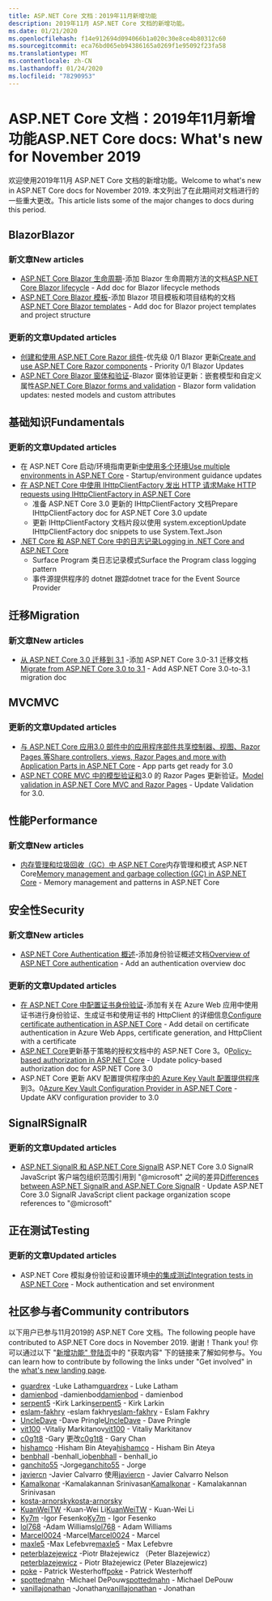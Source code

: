 ```yaml
---
title: ASP.NET Core 文档：2019年11月新增功能
description: 2019年11月 ASP.NET Core 文档的新增功能。
ms.date: 01/21/2020
ms.openlocfilehash: f14e912694d094066b1a020c30e8ce4b80312c60
ms.sourcegitcommit: eca76bd065eb94386165a0269f1e95092f23fa58
ms.translationtype: MT
ms.contentlocale: zh-CN
ms.lasthandoff: 01/24/2020
ms.locfileid: "78290953"
---
```

# <a name="aspnet-core-docs-whats-new-for-november-2019"></a><span data-ttu-id="af510-103">ASP.NET Core 文档：2019年11月新增功能</span><span class="sxs-lookup"><span data-stu-id="af510-103">ASP.NET Core docs: What's new for November 2019</span></span>

<span data-ttu-id="af510-104">欢迎使用2019年11月 ASP.NET Core 文档的新增功能。</span><span class="sxs-lookup"><span data-stu-id="af510-104">Welcome to what's new in ASP.NET Core docs for November 2019.</span></span> <span data-ttu-id="af510-105">本文列出了在此期间对文档进行的一些重大更改。</span><span class="sxs-lookup"><span data-stu-id="af510-105">This article lists some of the major changes to docs during this period.</span></span>

## <a name="blazor"></a><span data-ttu-id="af510-106">Blazor</span><span class="sxs-lookup"><span data-stu-id="af510-106">Blazor</span></span>

### <a name="new-articles"></a><span data-ttu-id="af510-107">新文章</span><span class="sxs-lookup"><span data-stu-id="af510-107">New articles</span></span>

- <span data-ttu-id="af510-108">[ASP.NET Core Blazor 生命周期](../blazor/lifecycle.md)-添加 Blazor 生命周期方法的文档</span><span class="sxs-lookup"><span data-stu-id="af510-108">[ASP.NET Core Blazor lifecycle](../blazor/lifecycle.md) - Add doc for Blazor lifecycle methods</span></span>
- <span data-ttu-id="af510-109">[ASP.NET Core Blazor 模板](../blazor/templates.md)-添加 Blazor 项目模板和项目结构的文档</span><span class="sxs-lookup"><span data-stu-id="af510-109">[ASP.NET Core Blazor templates](../blazor/templates.md) - Add doc for Blazor project templates and project structure</span></span>

### <a name="updated-articles"></a><span data-ttu-id="af510-110">更新的文章</span><span class="sxs-lookup"><span data-stu-id="af510-110">Updated articles</span></span>

- <span data-ttu-id="af510-111">[创建和使用 ASP.NET Core Razor 组件](../blazor/components.md)-优先级 0/1 Blazor 更新</span><span class="sxs-lookup"><span data-stu-id="af510-111">[Create and use ASP.NET Core Razor components](../blazor/components.md) - Priority 0/1 Blazor Updates</span></span>
- <span data-ttu-id="af510-112">[ASP.NET Core Blazor 窗体和验证](../blazor/forms-validation.md)-Blazor 窗体验证更新：嵌套模型和自定义属性</span><span class="sxs-lookup"><span data-stu-id="af510-112">[ASP.NET Core Blazor forms and validation](../blazor/forms-validation.md) - Blazor form validation updates: nested models and custom attributes</span></span>

## <a name="fundamentals"></a><span data-ttu-id="af510-113">基础知识</span><span class="sxs-lookup"><span data-stu-id="af510-113">Fundamentals</span></span>

### <a name="updated-articles"></a><span data-ttu-id="af510-114">更新的文章</span><span class="sxs-lookup"><span data-stu-id="af510-114">Updated articles</span></span>

- <span data-ttu-id="af510-115">在 ASP.NET Core 启动/环境指南更新[中使用多个环境](../fundamentals/environments.md)</span><span class="sxs-lookup"><span data-stu-id="af510-115">[Use multiple environments in ASP.NET Core](../fundamentals/environments.md) - Startup/environment guidance updates</span></span>
- [<span data-ttu-id="af510-116">在 ASP.NET Core 中使用 IHttpClientFactory 发出 HTTP 请求</span><span class="sxs-lookup"><span data-stu-id="af510-116">Make HTTP requests using IHttpClientFactory in ASP.NET Core</span></span>](../fundamentals/http-requests.md)
  - <span data-ttu-id="af510-117">准备 ASP.NET Core 3.0 更新的 IHttpClientFactory 文档</span><span class="sxs-lookup"><span data-stu-id="af510-117">Prepare IHttpClientFactory doc for ASP.NET Core 3.0 update</span></span>
  - <span data-ttu-id="af510-118">更新 IHttpClientFactory 文档片段以使用 system.exception</span><span class="sxs-lookup"><span data-stu-id="af510-118">Update IHttpClientFactory doc snippets to use System.Text.Json</span></span>
- [<span data-ttu-id="af510-119">.NET Core 和 ASP.NET Core 中的日志记录</span><span class="sxs-lookup"><span data-stu-id="af510-119">Logging in .NET Core and ASP.NET Core</span></span>](../fundamentals/logging/index.md)
  - <span data-ttu-id="af510-120">Surface Program 类日志记录模式</span><span class="sxs-lookup"><span data-stu-id="af510-120">Surface the Program class logging pattern</span></span>
  - <span data-ttu-id="af510-121">事件源提供程序的 dotnet 跟踪</span><span class="sxs-lookup"><span data-stu-id="af510-121">dotnet trace for the Event Source Provider</span></span>

## <a name="migration"></a><span data-ttu-id="af510-122">迁移</span><span class="sxs-lookup"><span data-stu-id="af510-122">Migration</span></span>

### <a name="new-articles"></a><span data-ttu-id="af510-123">新文章</span><span class="sxs-lookup"><span data-stu-id="af510-123">New articles</span></span>

- <span data-ttu-id="af510-124">[从 ASP.NET Core 3.0 迁移到 3.1](../migration/30-to-31.md) -添加 ASP.NET Core 3.0-3.1 迁移文档</span><span class="sxs-lookup"><span data-stu-id="af510-124">[Migrate from ASP.NET Core 3.0 to 3.1](../migration/30-to-31.md) - Add ASP.NET Core 3.0-to-3.1 migration doc</span></span>

## <a name="mvc"></a><span data-ttu-id="af510-125">MVC</span><span class="sxs-lookup"><span data-stu-id="af510-125">MVC</span></span>

### <a name="updated-articles"></a><span data-ttu-id="af510-126">更新的文章</span><span class="sxs-lookup"><span data-stu-id="af510-126">Updated articles</span></span>

- <span data-ttu-id="af510-127">[与 ASP.NET Core 应用3.0 部件中的应用程序部件共享控制器、视图、Razor Pages 等](../mvc/advanced/app-parts.md)</span><span class="sxs-lookup"><span data-stu-id="af510-127">[Share controllers, views, Razor Pages and more with Application Parts in ASP.NET Core](../mvc/advanced/app-parts.md) - App parts get ready for 3.0</span></span>
- <span data-ttu-id="af510-128">[ASP.NET CORE MVC 中的模型验证和](../mvc/models/validation.md)3.0 的 Razor Pages 更新验证。</span><span class="sxs-lookup"><span data-stu-id="af510-128">[Model validation in ASP.NET Core MVC and Razor Pages](../mvc/models/validation.md) - Update Validation for 3.0.</span></span>

## <a name="performance"></a><span data-ttu-id="af510-129">性能</span><span class="sxs-lookup"><span data-stu-id="af510-129">Performance</span></span>

### <a name="new-articles"></a><span data-ttu-id="af510-130">新文章</span><span class="sxs-lookup"><span data-stu-id="af510-130">New articles</span></span>

- <span data-ttu-id="af510-131">[内存管理和垃圾回收（GC）中 ASP.NET Core](../performance/memory.md)内存管理和模式 ASP.NET Core</span><span class="sxs-lookup"><span data-stu-id="af510-131">[Memory management and garbage collection (GC) in ASP.NET Core](../performance/memory.md) - Memory management and patterns in ASP.NET Core</span></span>

## <a name="security"></a><span data-ttu-id="af510-132">安全性</span><span class="sxs-lookup"><span data-stu-id="af510-132">Security</span></span>

### <a name="new-articles"></a><span data-ttu-id="af510-133">新文章</span><span class="sxs-lookup"><span data-stu-id="af510-133">New articles</span></span>

- <span data-ttu-id="af510-134">[ASP.NET Core Authentication 概述](../security/authentication/index.md)-添加身份验证概述文档</span><span class="sxs-lookup"><span data-stu-id="af510-134">[Overview of ASP.NET Core authentication](../security/authentication/index.md) - Add an authentication overview doc</span></span>

### <a name="updated-articles"></a><span data-ttu-id="af510-135">更新的文章</span><span class="sxs-lookup"><span data-stu-id="af510-135">Updated articles</span></span>

- <span data-ttu-id="af510-136">[在 ASP.NET Core 中配置证书身份验证](../security/authentication/certauth.md)-添加有关在 Azure Web 应用中使用证书进行身份验证、生成证书和使用证书的 HttpClient 的详细信息</span><span class="sxs-lookup"><span data-stu-id="af510-136">[Configure certificate authentication in ASP.NET Core](../security/authentication/certauth.md) - Add detail on certificate authentication in Azure Web Apps, certificate generation, and HttpClient with a certificate</span></span>
- <span data-ttu-id="af510-137">[ASP.NET Core](../security/authorization/policies.md)更新基于策略的授权文档中的 ASP.NET Core 3。0</span><span class="sxs-lookup"><span data-stu-id="af510-137">[Policy-based authorization in ASP.NET Core](../security/authorization/policies.md) - Update policy-based authorization doc for ASP.NET Core 3.0</span></span>
- <span data-ttu-id="af510-138">ASP.NET Core 更新 AKV 配置提供程序[中的 Azure Key Vault 配置提供程序](../security/key-vault-configuration.md)到3。0</span><span class="sxs-lookup"><span data-stu-id="af510-138">[Azure Key Vault Configuration Provider in ASP.NET Core](../security/key-vault-configuration.md) - Update AKV configuration provider to 3.0</span></span>

## <a name="signalr"></a><span data-ttu-id="af510-139">SignalR</span><span class="sxs-lookup"><span data-stu-id="af510-139">SignalR</span></span>

### <a name="updated-articles"></a><span data-ttu-id="af510-140">更新的文章</span><span class="sxs-lookup"><span data-stu-id="af510-140">Updated articles</span></span>

- <span data-ttu-id="af510-141">[ASP.NET SignalR 和 ASP.NET Core SignalR](../signalr/version-differences.md) ASP.NET Core 3.0 SignalR JavaScript 客户端包组织范围引用到 "@microsoft" 之间的差异</span><span class="sxs-lookup"><span data-stu-id="af510-141">[Differences between ASP.NET SignalR and ASP.NET Core SignalR](../signalr/version-differences.md) - Update ASP.NET Core 3.0 SignalR JavaScript client package organization scope references to "@microsoft"</span></span>

## <a name="testing"></a><span data-ttu-id="af510-142">正在测试</span><span class="sxs-lookup"><span data-stu-id="af510-142">Testing</span></span>

### <a name="updated-articles"></a><span data-ttu-id="af510-143">更新的文章</span><span class="sxs-lookup"><span data-stu-id="af510-143">Updated articles</span></span>

- <span data-ttu-id="af510-144">ASP.NET Core 模拟身份验证和设置环境[中的集成测试](../test/integration-tests.md)</span><span class="sxs-lookup"><span data-stu-id="af510-144">[Integration tests in ASP.NET Core](../test/integration-tests.md) - Mock authentication and set environment</span></span>

## <a name="community-contributors"></a><span data-ttu-id="af510-145">社区参与者</span><span class="sxs-lookup"><span data-stu-id="af510-145">Community contributors</span></span>

<span data-ttu-id="af510-146">以下用户已参与11月2019的 ASP.NET Core 文档。</span><span class="sxs-lookup"><span data-stu-id="af510-146">The following people have contributed to ASP.NET Core docs in November 2019.</span></span> <span data-ttu-id="af510-147">谢谢！</span><span class="sxs-lookup"><span data-stu-id="af510-147">Thank you!</span></span> <span data-ttu-id="af510-148">你可以通过以下 "[新增功能" 登陆页](index.yml)中的 "获取内容" 下的链接来了解如何参与。</span><span class="sxs-lookup"><span data-stu-id="af510-148">You can learn how to contribute by following the links under "Get involved" in the [what's new landing page](index.yml).</span></span>

- <span data-ttu-id="af510-149">[guardrex](https://github.com/guardrex) -Luke Latham</span><span class="sxs-lookup"><span data-stu-id="af510-149">[guardrex](https://github.com/guardrex) - Luke Latham</span></span>
- <span data-ttu-id="af510-150">[damienbod](https://github.com/damienbod) -damienbod</span><span class="sxs-lookup"><span data-stu-id="af510-150">[damienbod](https://github.com/damienbod) - damienbod</span></span>
- <span data-ttu-id="af510-151">[serpent5](https://github.com/serpent5) -Kirk Larkin</span><span class="sxs-lookup"><span data-stu-id="af510-151">[serpent5](https://github.com/serpent5) - Kirk Larkin</span></span>
- <span data-ttu-id="af510-152">[eslam-fakhry](https://github.com/eslam-fakhry) -eslam fakhry</span><span class="sxs-lookup"><span data-stu-id="af510-152">[eslam-fakhry](https://github.com/eslam-fakhry) - Eslam Fakhry</span></span>
- <span data-ttu-id="af510-153">[UncleDave](https://github.com/UncleDave) -Dave Pringle</span><span class="sxs-lookup"><span data-stu-id="af510-153">[UncleDave](https://github.com/UncleDave) - Dave Pringle</span></span>
- <span data-ttu-id="af510-154">[vit100](https://github.com/vit100) -Vitaliy Markitanov</span><span class="sxs-lookup"><span data-stu-id="af510-154">[vit100](https://github.com/vit100) - Vitaliy Markitanov</span></span>
- <span data-ttu-id="af510-155">[c0g1t8](https://github.com/c0g1t8) -Gary 更改</span><span class="sxs-lookup"><span data-stu-id="af510-155">[c0g1t8](https://github.com/c0g1t8) - Gary Chan</span></span>
- <span data-ttu-id="af510-156">[hishamco](https://github.com/hishamco) -Hisham Bin Ateya</span><span class="sxs-lookup"><span data-stu-id="af510-156">[hishamco](https://github.com/hishamco) - Hisham Bin Ateya</span></span>
- <span data-ttu-id="af510-157">[benbhall](https://github.com/benbhall) -benhall_io</span><span class="sxs-lookup"><span data-stu-id="af510-157">[benbhall](https://github.com/benbhall) - benhall_io</span></span>
- <span data-ttu-id="af510-158">[ganchito55](https://github.com/ganchito55) -Jorge</span><span class="sxs-lookup"><span data-stu-id="af510-158">[ganchito55](https://github.com/ganchito55) - Jorge</span></span>
- <span data-ttu-id="af510-159">[javiercn](https://github.com/javiercn) -Javier Calvarro 使用</span><span class="sxs-lookup"><span data-stu-id="af510-159">[javiercn](https://github.com/javiercn) - Javier Calvarro Nelson</span></span>
- <span data-ttu-id="af510-160">[Kamalkonar](https://github.com/Kamalkonar) -Kamalakannan Srinivasan</span><span class="sxs-lookup"><span data-stu-id="af510-160">[Kamalkonar](https://github.com/Kamalkonar) - Kamalakannan Srinivasan</span></span>
- [<span data-ttu-id="af510-161">kosta-arnorsky</span><span class="sxs-lookup"><span data-stu-id="af510-161">kosta-arnorsky</span></span>](https://github.com/kosta-arnorsky) 
- <span data-ttu-id="af510-162">[KuanWeiTW](https://github.com/KuanWeiTW) -Kuan-Wei Li</span><span class="sxs-lookup"><span data-stu-id="af510-162">[KuanWeiTW](https://github.com/KuanWeiTW) - Kuan-Wei Li</span></span>
- <span data-ttu-id="af510-163">[Ky7m](https://github.com/Ky7m) -Igor Fesenko</span><span class="sxs-lookup"><span data-stu-id="af510-163">[Ky7m](https://github.com/Ky7m) - Igor Fesenko</span></span>
- <span data-ttu-id="af510-164">[lol768](https://github.com/lol768) -Adam Williams</span><span class="sxs-lookup"><span data-stu-id="af510-164">[lol768](https://github.com/lol768) - Adam Williams</span></span>
- <span data-ttu-id="af510-165">[Marcel0024](https://github.com/Marcel0024) -Marcel</span><span class="sxs-lookup"><span data-stu-id="af510-165">[Marcel0024](https://github.com/Marcel0024) - Marcel</span></span>
- <span data-ttu-id="af510-166">[maxle5](https://github.com/maxle5) -Max Lefebvre</span><span class="sxs-lookup"><span data-stu-id="af510-166">[maxle5](https://github.com/maxle5) - Max Lefebvre</span></span>
- <span data-ttu-id="af510-167">[peterblazejewicz](https://github.com/peterblazejewicz) -Piotr Błażejewicz （Peter Blazejewicz）</span><span class="sxs-lookup"><span data-stu-id="af510-167">[peterblazejewicz](https://github.com/peterblazejewicz) - Piotr Błażejewicz (Peter Blazejewicz)</span></span>
- <span data-ttu-id="af510-168">[poke](https://github.com/poke) - Patrick Westerhoff</span><span class="sxs-lookup"><span data-stu-id="af510-168">[poke](https://github.com/poke) - Patrick Westerhoff</span></span>
- <span data-ttu-id="af510-169">[spottedmahn](https://github.com/spottedmahn) -Michael DePouw</span><span class="sxs-lookup"><span data-stu-id="af510-169">[spottedmahn](https://github.com/spottedmahn) - Michael DePouw</span></span>
- <span data-ttu-id="af510-170">[vanillajonathan](https://github.com/vanillajonathan) -Jonathan</span><span class="sxs-lookup"><span data-stu-id="af510-170">[vanillajonathan](https://github.com/vanillajonathan) - Jonathan</span></span>
